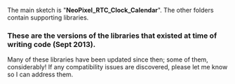 The main sketch is "__NeoPixel_RTC_Clock_Calendar__". The other folders contain supporting libraries.

### These are the versions of the libraries that existed at time of writing code (Sept 2013).      
Many of these libraries have been updated since then; some of them, considerably!
If any compatibility issues are discovered, please let me know so I can address them.
